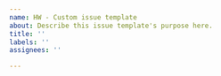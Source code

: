 ```yaml
---
name: HW - Custom issue template
about: Describe this issue template's purpose here.
title: ''
labels: ''
assignees: ''

---
```



